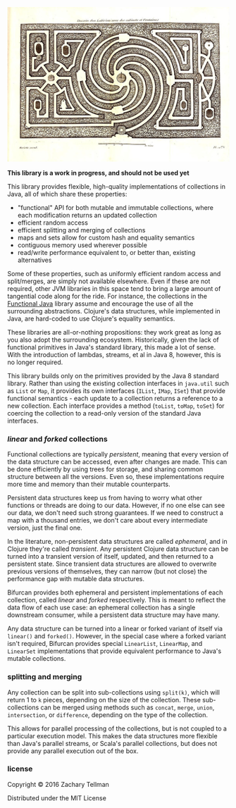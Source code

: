 ![](doc/labyrinth.jpg)

__This library is a work in progress, and should not be used yet__

This library provides flexible, high-quality implementations of collections in Java, all of which share these properties:

* "functional" API for both mutable and immutable collections, where each modification returns an updated collection
* efficient random access
* efficient splitting and merging of collections
* maps and sets allow for custom hash and equality semantics
* contiguous memory used wherever possible
* read/write performance equivalent to, or better than, existing alternatives

Some of these properties, such as uniformly efficient random access and split/merges, are simply not available elsewhere.  Even if these are not required, other JVM libraries in this space tend to bring a large amount of tangential code along for the ride.  For instance, the collections in the [Functional Java](https://github.com/functionaljava/functionaljava) library assume and encourage the use of all the surrounding abstractions.  Clojure's data structures, while implemented in Java, are hard-coded to use Clojure's equality semantics.

These libraries are all-or-nothing propositions: they work great as long as you also adopt the surrounding ecosystem.  Historically, given the lack of functional primitives in Java's standard library, this made a lot of sense.  With the introduction of lambdas, streams, et al in Java 8, however, this is no longer required.

This library builds only on the primitives provided by the Java 8 standard library.  Rather than using the existing collection interfaces in `java.util` such as `List` or `Map`, it provides its own interfaces (`IList`, `IMap`, `ISet`) that provide functional semantics - each update to a collection returns a reference to a new collection.  Each interface provides a method (`toList`, `toMap`, `toSet`) for coercing the collection to a read-only version of the standard Java interfaces.

### *linear* and *forked* collections

Functional collections are typically *persistent*, meaning that every version of the data structure can be accessed, even after changes are made.  This can be done efficiently by using trees for storage, and sharing common structure between all the versions.  Even so, these implementations require more time and memory than their mutable counterparts.

Persistent data structures keep us from having to worry what other functions or threads are doing to our data.  However, if no one else can see our data, we don't need such strong guarantees.  If we need to construct a map with a thousand entries, we don't care about every intermediate version, just the final one.

In the literature, non-persistent data structures are called *ephemeral*, and in Clojure they're called *transient*.  Any persistent Clojure data structure can be turned into a transient version of itself, updated, and then returned to a persistent state.  Since transient data structures are allowed to overwrite previous versions of themselves, they can narrow (but not close) the performance gap with mutable data structures.

Bifurcan provides both ephemeral and persistent implementations of each collection, called *linear* and *forked* respectively.  This is meant to reflect the data flow of each use case: an ephemeral collection has a single downstream consumer, while a persistent data structure may have many.

Any data structure can be turned into a linear or forked variant of itself via `linear()` and `forked()`.  However, in the special case where a forked variant isn't required, Bifurcan provides special `LinearList`, `LinearMap`, and `LinearSet` implementations that provide equivalent performance to Java's mutable collections.

### splitting and merging

Any collection can be split into sub-collections using `split(k)`, which will return 1 to `k` pieces, depending on the size of the collection.  These sub-collections can be merged using methods such as `concat`, `merge`, `union`, `intersection`, or `difference`, depending on the type of the collection.

This allows for parallel processing of the collections, but is not coupled to a particular execution model.  This makes the data structures more flexible than Java's parallel streams, or Scala's parallel collections, but does not provide any parallel execution out of the box.

### license

Copyright © 2016 Zachary Tellman

Distributed under the MIT License